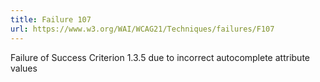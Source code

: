 ```yaml
---
title: Failure 107
url: https://www.w3.org/WAI/WCAG21/Techniques/failures/F107
---
```

Failure of Success Criterion 1.3.5 due to incorrect autocomplete attribute values